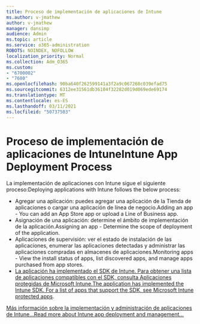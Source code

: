 ```yaml
---
title: Proceso de implementación de aplicaciones de Intune
ms.author: v-jmathew
author: v-jmathew
manager: dansimp
audience: Admin
ms.topic: article
ms.service: o365-administration
ROBOTS: NOINDEX, NOFOLLOW
localization_priority: Normal
ms.collection: Adm_O365
ms.custom:
- "6700002"
- "7680"
ms.openlocfilehash: 90ba640f262599141a3f2a9c067268c039efad75
ms.sourcegitcommit: 6312ee31561db36104f32282d019d069ede69174
ms.translationtype: MT
ms.contentlocale: es-ES
ms.lasthandoff: 03/11/2021
ms.locfileid: "50737503"
---
```

# <a name="intune-app-deployment-process"></a><span data-ttu-id="62baf-102">Proceso de implementación de aplicaciones de Intune</span><span class="sxs-lookup"><span data-stu-id="62baf-102">Intune App Deployment Process</span></span>

<span data-ttu-id="62baf-103">La implementación de aplicaciones con Intune sigue el siguiente proceso:</span><span class="sxs-lookup"><span data-stu-id="62baf-103">Deploying applications with Intune follows the below process:</span></span>

- <span data-ttu-id="62baf-104">Agregar una aplicación: puedes agregar una aplicación de la Tienda de aplicaciones o cargar una aplicación de línea de negocio.</span><span class="sxs-lookup"><span data-stu-id="62baf-104">Adding an app - You can add an App Store app or upload a Line of Business app.</span></span>
- <span data-ttu-id="62baf-105">Asignación de una aplicación: determine el ámbito de implementación de la aplicación.</span><span class="sxs-lookup"><span data-stu-id="62baf-105">Assigning an app - Determine the scope of deployment of the application.</span></span>
- <span data-ttu-id="62baf-106">Aplicaciones de supervisión: ver el estado de instalación de las aplicaciones, enumerar las aplicaciones detectadas y administrar las aplicaciones compradas en almacenes de aplicaciones.</span><span class="sxs-lookup"><span data-stu-id="62baf-106">Monitoring apps - View the install status of apps, list discovered apps, and manage apps purchased from app stores.</span></span>
- <span data-ttu-id="62baf-107">[La aplicación ha implementado el SDK de Intune. Para obtener una lista de aplicaciones compatibles con el SDK, consulta Aplicaciones protegidas de Microsoft Intune.](https://docs.microsoft.com/mem/intune/apps/apps-supported-intune-apps)</span><span class="sxs-lookup"><span data-stu-id="62baf-107">[The application has implemented the Intune SDK. For a list of apps that support the SDK, see Microsoft Intune protected apps](https://docs.microsoft.com/mem/intune/apps/apps-supported-intune-apps).</span></span>

[<span data-ttu-id="62baf-108">Más información sobre la implementación y administración de aplicaciones de Intune...</span><span class="sxs-lookup"><span data-stu-id="62baf-108">Read more about Intune app deployment and management...</span></span>](https://docs.microsoft.com/mem/intune/apps/app-management)
